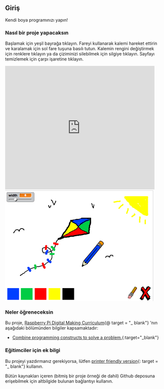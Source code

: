 ## Giriş

Kendi boya programınızı yapın!

### Nasıl bir proje yapacaksın

Başlamak için yeşil bayrağa tıklayın. Fareyi kullanarak kalemi hareket ettirin ve karalamak için sol fare tuşuna basılı tutun. Kalemin rengini değiştirmek için renklere tıklayın ya da çiziminizi silebilmek için silgiye tıklayın. Sayfayı temizlemek için çarpı işaretine tıklayın.

<div class="scratch-preview">
  <iframe allowtransparency="true" width="485" height="402" src="https://scratch.mit.edu/projects/embed/63473366/?autostart=false" frameborder="0"></iframe>
  <img src="images/paint-final.png">
</div>

### Neler öğreneceksin

Bu proje, [Raspberry Pi Digital Making Curriculum](http://rpf.io/curriculum){@ target = "_ blank"} 'nın aşağıdaki bölümünden bilgiler kapsamaktadır:

+ [Combine programming constructs to solve a problem.](https://www.raspberrypi.org/curriculum/programming/builder){:target="_blank"}

### Eğitimciler için ek bilgi

Bu projeyi yazdırmanız gerekiyorsa, lütfen [printer friendly version](https://projects.raspberrypi.org/en/projects/paint-box/print){: target = "_ blank"} kullanın.

Bütün kaynakları içeren (bitmiş bir proje örneği de dahil) Github deposuna erişebilmek için altbilgide bulunan bağlantıyı kullanın.